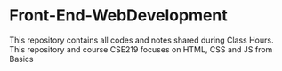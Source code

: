 # Front-End-WebDevelopment
This repository contains all codes and notes shared during Class Hours. This repository and course CSE219 focuses on HTML, CSS and JS from Basics
